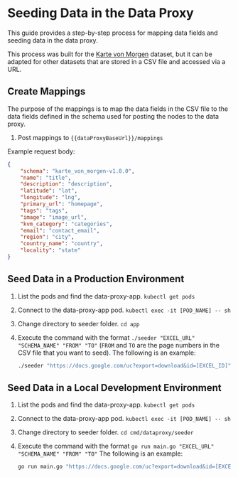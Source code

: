 # Seeding Data in the Data Proxy

This guide provides a step-by-step process for mapping data fields and seeding data in the data proxy.

This process was built for the [Karte von Morgen](https://www.kartevonmorgen.org/) dataset, but it can be adapted for other datasets that are stored in a CSV file and accessed via a URL.

## Create Mappings

The purpose of the mappings is to map the data fields in the CSV file to the data fields defined in the schema used for posting the nodes to the data proxy.

1. Post mappings to `{{dataProxyBaseUrl}}/mappings`

Example request body:

```json
{
    "schema": "karte_von_morgen-v1.0.0",
    "name": "title",
    "description": "description",
    "latitude": "lat",
    "longitude": "lng",
    "primary_url": "homepage",
    "tags": "tags",
    "image": "image_url",
    "kvm_category": "categories",
    "email": "contact_email",
    "region": "city",
    "country_name": "country",
    "locality": "state"
}
```

## Seed Data in a Production Environment

1. List the pods and find the data-proxy-app. `kubectl get pods`
2. Connect to the data-proxy-app pod. `kubectl exec -it [POD_NAME] -- sh`
3. Change directory to seeder folder. `cd app`
4. Execute the command with the format `./seeder "EXCEL_URL" "SCHEMA_NAME" "FROM" "TO"` (`FROM` and `TO` are the page numbers in the CSV file that you want to seed).
   The following is an example:

   ```bash
   ./seeder "https://docs.google.com/uc?export=download&id=[EXCEL_ID]" "karte_von_morgen-v1.0.0" 2 101
   ```

## Seed Data in a Local Development Environment

1. List the pods and find the data-proxy-app. `kubectl get pods`
2. Connect to the data-proxy-app pod. `kubectl exec -it [POD_NAME] -- sh`
3. Change directory to seeder folder. `cd cmd/dataproxy/seeder`
4. Execute the command with the format `go run main.go "EXCEL_URL" "SCHEMA_NAME" "FROM" "TO"`
   The following is an example:

   ```bash
   go run main.go "https://docs.google.com/uc?export=download&id=[EXCEL_ID]" "karte_von_morgen-v1.0.0" 2 101
   ```
